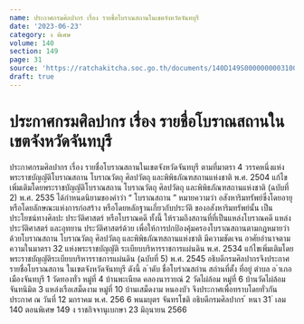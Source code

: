 ```yaml
---
name: ประกาศกรมศิลปากร เรื่อง รายชื่อโบราณสถานในเขตจังหวัดจันทบุรี
date: '2023-06-23'
category: ง พิเศษ
volume: 140
section: 149
page: 31
source: 'https://ratchakitcha.soc.go.th/documents/140D149S0000000003100.pdf'
draft: true
---
```


# ประกาศกรมศิลปากร เรื่อง รายชื่อโบราณสถานในเขตจังหวัดจันทบุรี

ประกาศกรมศิลปากร เรื่อง รายชื่อโบราณสถานในเขตจังหวัดจันทบุรี ตามที่มาตรา 4 วรรคหนึ่งแห่งพระราชบัญญัติโบราณสถาน โบราณวัตถุ ศิลปวัตถุ และพิพิธภัณฑสถานแห่งชาติ พ.ศ. 2504 แก้ไขเพิ่มเติมโดยพระราชบัญญัติโบราณสถาน โบราณวัตถุ ศิลปวัตถุ และพิพิธภัณฑสถานแห่งชาติ (ฉบับที่ 2) พ.ศ. 2535 ได้กำหนดนิยามของคำว่า “ โบราณสถาน ” หมายความว่า อสังหาริมทรัพย์ซึ่งโดยอายุ หรือโดยลักษณะแห่งการก่อสร้าง หรือโดยหลักฐานเกี่ยวกับประวัติ ของอสังหาริมทรัพย์นั้น เป็นประโยชน์ทางศิลปะ ประวัติศาสตร์ หรือโบราณคดี ทั้งนี้ ให้รวมถึงสถานที่ที่เป็นแหล่งโบราณคดี แหล่งประวัติศาสตร์ และอุทยาน ประวัติศาสตร์ด้วย เพื่อให้การปกป้องคุ้มครองโบราณสถานตามกฎหมายว่าด้วยโบราณสถาน โบราณวัตถุ ศิลปวัตถุ และพิพิธภัณฑสถานแห่งชาติ มีความชัดเจน อาศัยอำนาจตามความในมาตรา 32 แห่งพระราชบัญญัติ ระเบียบบริหารราชการแผ่นดิน พ.ศ. 2534 แก้ไขเพิ่มเติมโดยพระราชบัญญัติระเบียบบริหารราชการแผ่นดิน (ฉบับที่ 5) พ.ศ. 2545 อธิบดีกรมศิลปากรจึงประกาศรายชื่อโบราณสถาน ในเขตจังหวัดจันทบุรี ดังนี้ ล ําดับ ชื่อโบรําณสถําน สถํานที่ตั้ง ที่อยู่ ตําบล อ ําเภอเมืองจันทบุรี 1 วัดทองทั่ว หมู่ที่ 4 บ้านพะเนียด คลองนารายณ์ 2 วัดไผ่ล้อม หมู่ที่ 6 บ้านวัดไผ่ล้อม จันทนิมิต 3 แหล่งเรือเสม็ดงาม หมู่ที่ 10 บ้านเสม็ดงาม หนองบัว จึงประกาศเพื่อทราบโดยทั่วกัน ประกาศ ณ วันที่ 12 มกราคม พ.ศ. 256 6 พนมบุตร จันทรโชติ อธิบดีกรมศิลปากร ้ หนา 31 ่ เลม 140 ตอนพิเศษ 149 ง ราชกิจจานุเบกษา 23 มิถุนายน 2566
